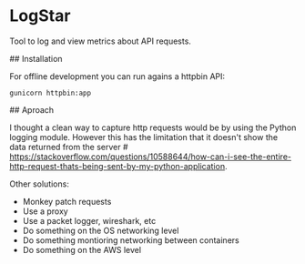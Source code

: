 # LogStar

Tool to log and view metrics about API requests.

## Installation

For offline development you can run agains a httpbin API:
```
gunicorn httpbin:app
```

## Aproach

I thought a clean way to capture http requests would be by using the Python logging module. However this has the limitation that it doesn't show the data returned from the server # https://stackoverflow.com/questions/10588644/how-can-i-see-the-entire-http-request-thats-being-sent-by-my-python-application.

Other solutions:
- Monkey patch requests
- Use a proxy
- Use a packet logger, wireshark, etc
- Do something on the OS networking level
- Do something montioring networking between containers
- Do something on the AWS level